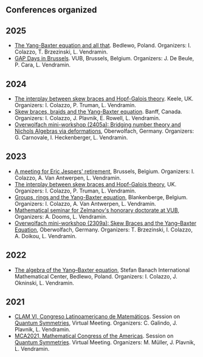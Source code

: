 ## Conferences organized 

## 2025 

* [The Yang-Baxter equation and all that](https://sites.google.com/impan.pl/ybe/home-page). Bedlewo, Poland. Organizers: I. Colazzo, T. Brzezinski, L. Vendramin.  
* [GAP Days in Brussels](). VUB, Brussels, Belgium. Organizers: J. De Beule, P. Cara, L. Vendramin.

## 2024

* [The interplay between skew braces and Hopf-Galois theory](https://interplaysbhg.github.io). Keele, UK. Organizers: I. Colazzo, P. Truman, L. Vendramin. 
* [Skew braces, braids and the Yang-Baxter equation](https://www.birs.ca/events/2024/5-day-workshops/24w5201). Banff, Canada. Organizers: I. Colazzo, J. Plavnik, E. Rowell, L. Vendramin.
* [Overwolfach mini-workshop (2405a): Bridging number theory and Nichols Algebras via deformations](https://www.mfo.de/occasion/2405b/www_view), Oberwolfach, Germany. Organizers: G. Carnovale, I. Heckenberger, L. Vendramin.

## 2023

* [A meeting for Eric Jespers' retirement](http://www.ilariacolazzo.info/eric/), Brussels, Belgium. Organizers: I. Colazzo, A. Van Antwerpen, L. Vendramin. 
* [The interplay between skew braces and Hopf-Galois theory](https://interplaysbhg.github.io), UK. Organizers: I. Colazzo, P. Truman, L. Vendramin. 
* [Groups, rings and the Yang-Baxter equation](http://www.ilariacolazzo.info/gryb2023/), Blankenberge, Belgium. Organizers: I. Colazzo, A. Van Antwerpen, L. Vendramin. 
* [Mathematical seminar for Zelmanov's honorary doctorate at VUB](https://leandrovendramin.org/zelmanov/), Organizers: A. Dooms, L. Vendramin. 
* [Overwolfach mini-workshop (2309a): Skew Braces and the Yang–Baxter Equation](https://www.mfo.de/occasion/2309a/www_view), Oberwolfach, Germany. Organizers: T. Brzezinski, I. Colazzo, A. Doikou, L. Vendramin.  

## 2022

*   [The algebra of the Yang–Baxter equation](https://www.impan.pl/en/activities/banach-center/conferences/21-algebraybaxter), Stefan Banach International Mathematical Center, Bedlewo, Poland. Organizers: I. Colazzo, J. Okninski, L. Vendramin. 

## 2021

*   [CLAM VI, Congreso Latinoamericano de Matemáticos](https://clam2021.cmat.edu.uy). Session on [Quantum Symmetries](https://clam2021.cmat.edu.uy/sesiones/27), Virtual Meeting. Organizers: C. Galindo, J. Plavnik, L. Vendramin. 
*   [MCA2021, Mathematical Congress of the Americas](https://www.mca2021.org/en/). Session on [Quantum Symmetries](https://www.mca2021.org/en/special-sessions/item/46-quantum-symmetries). Virtual Meeting. Organizers: M. Müller, J. Plavnik, L. Vendramin. 
